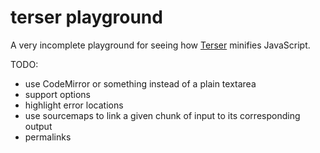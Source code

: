 # terser playground

A very incomplete playground for seeing how [Terser](https://github.com/terser-js/terser/) minifies JavaScript.

TODO:

* use CodeMirror or something instead of a plain textarea
* support options
* highlight error locations
* use sourcemaps to link a given chunk of input to its corresponding output
* permalinks
